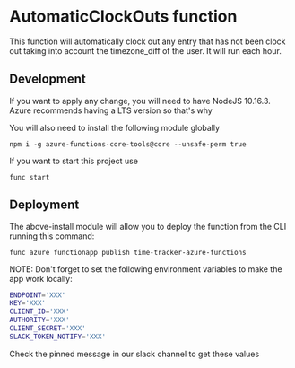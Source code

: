 # AutomaticClockOuts function

This function will automatically clock out any entry that 
has not been clock out taking into account the timezone_diff
of the user. It will run each hour.

## Development 
If you want to apply any change, you will need to have
NodeJS 10.16.3. Azure recommends having a LTS version so that's why

You will also need to install the following module globally

```
npm i -g azure-functions-core-tools@core --unsafe-perm true
```

If you want to start this project use

```
func start
```

## Deployment
The above-install module will allow you to deploy the function
from the CLI running this command:

```
func azure functionapp publish time-tracker-azure-functions
```

NOTE:
Don't forget to set the following environment variables to make the app work locally:

```sh
ENDPOINT='XXX'
KEY='XXX'
CLIENT_ID='XXX'
AUTHORITY='XXX'
CLIENT_SECRET='XXX'
SLACK_TOKEN_NOTIFY='XXX'
```
Check the pinned message in our slack channel to get these values
